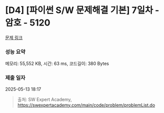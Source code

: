 # [D4] [파이썬 S/W 문제해결 기본] 7일차 - 암호 - 5120 

[문제 링크](https://swexpertacademy.com/main/code/problem/problemDetail.do?contestProbId=AWTVsfe6cLkDFAVT) 

### 성능 요약

메모리: 55,552 KB, 시간: 63 ms, 코드길이: 380 Bytes

### 제출 일자

2025-05-13 18:17



> 출처: SW Expert Academy, https://swexpertacademy.com/main/code/problem/problemList.do